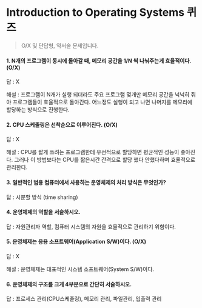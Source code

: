# Introduction to Operating Systems 퀴즈

> O/X 및 단답형, 약서술 문제입니다.

#### 1. N개의 프로그램이 동시에 돌아갈 때, 메모리 공간을 1/N 씩 나눠주는게 효율적이다. (O/X)

답  : X  

해설 : 프로그램이 N개가 실행 되더라도 주요 프로그램 몇개만 메모리 공간을 넉넉히 줘야 프로그램들이 효율적으로 돌아간다. 어느정도 실행이 되고 나면 나머지를 메모리에 할당하는 방식으로 진행한다.

#### 2. CPU 스케줄링은 선착순으로 이루어진다. (O/X)

답 : X  

해설 : CPU를 짧게 쓰려는 프로그램한테 우선적으로 할당하면 평균적인 성능이 좋아진다. 그러나 이 방법보다는 CPU를 짧은시간 간격으로 할당 했다 안했다하며 효율적으로 관리한다. 

#### 3. 일반적인 범용 컴퓨터에서 사용하는 운영체제의 처리 방식은 무엇인가?

답 : 시분할 방식 (time sharing)

#### 4. 운영체제의 역할을 서술하시오.

답 : 자원관리자 역할, 컴퓨터 시스템의 자원을 효율적으로 관리하기 위함이다. 

#### 5. 운영체제는 응용 소프트웨어(Application S/W)이다. (O/X)

답  : X  

해설 : 운영체제는 대표적인 시스템 소프트웨어(System S/W)이다.

#### 6. 운영체제의 구조를 크게 4부분으로 간단히 서술하시오.

답 : 프로세스 관리(CPU스케줄링), 메모리 관리, 파일관리, 입출력 관리







